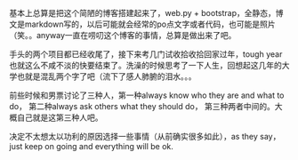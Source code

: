 基本上总算是把这个简陋的博客搭建起来了，web.py + bootstrap，全静态，博文是markdown写的，以后可能就会经常的po点文字或者代码，也可能是照片（笑。。anyway一直在唠叨这个博客的事情，总算是做出来了吧。

手头的两个项目都已经收尾了，接下来考几门试收拾收拾回家过年，tough year也就这么不咸不淡的快要结束了。洗澡的时候思考了一下人生，回想起这几年的大学也就是混乱两个字了吧（流下了感人肺腑的泪水。。。

前些时候和男票讨论了三种人，第一种always know who they are and what to do， 第二种always ask others what they should do， 第三种两者中间的。大概自己就是这第三种人吧。

决定不太想太以功利的原因选择一些事情（从前确实很多如此），as they say，just keep on going and everything will be ok.

<!--more-->
